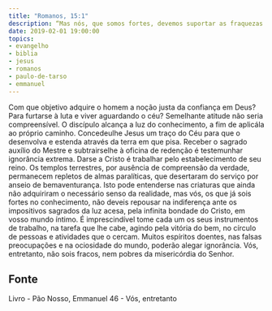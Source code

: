 ```yaml
---
title: "Romanos, 15:1"
description: “Mas nós, que somos fortes, devemos suportar as fraquezas dos fracos, e não agradar a nós mesmos.” - Paulo
date: 2019-02-01 19:00:00
topics: 
- evangelho
- biblia
- jesus
- romanos
- paulo-de-tarso
- emmanuel
---
```


Com que objetivo adquire o homem a noção justa da confiança em Deus?
Para furtar­se à luta e viver aguardando o céu? Semelhante atitude não seria
compreensível.
O discípulo alcança a luz do conhecimento, a fim de aplicá­la ao próprio
caminho. Concedeu­lhe Jesus um traço do Céu para que o desenvolva e estenda
através da terra em que pisa.
Receber o sagrado auxílio do Mestre e subtrair­se­lhe à oficina de redenção
é testemunhar ignorância extrema.
Dar­se a Cristo é trabalhar pelo estabelecimento de seu reino.
Os templos terrestres, por ausência de compreensão da verdade,
permanecem repletos de almas paralíticas, que desertaram do serviço por anseio de
bem­aventurança. Isto pode entender­se nas criaturas que ainda não adquiriram o
necessário senso da realidade, mas vós, os que já sois fortes no conhecimento, não
deveis repousar na indiferença ante os impositivos sagrados da luz acesa, pela
infinita bondade do Cristo, em vosso mundo íntimo. É imprescindível tome cada um
os seus instrumentos de trabalho, na tarefa que lhe cabe, agindo pela vitória do bem,
no círculo de pessoas e atividades que o cercam.
Muitos espíritos doentes, nas falsas preocupações e na ociosidade do
mundo, poderão alegar ignorância. Vós, entretanto, não sois fracos, nem pobres da
misericórdia do Senhor.




## Fonte
Livro - Pão Nosso, Emmanuel
46 - Vós, entretanto
